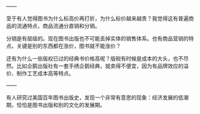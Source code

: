 ——

至于有人觉得图书为什么标高价再打折，为什么标价越来越贵？我觉得这有普遍商品的流通特点，商品流通分直销和分销。

分销是有层级的。现在图书出版也不可能丢掉实体的销售体系。也有商品营销的特点。关键是别的东西都在涨价，图书就不能涨价？

还有为什么一些版权已过的经典书价格高呢？版税有时候是成本的大头，也不尽然。比如企鹅出版社有一套手绣企鹅经典，就卖得不便宜，因为有品牌效应的溢价、制作工艺成本高等特点。

——

有人研究过美国百年图书出版史，发现一个非常有意思的现象：经济发展的低潮期，恰恰是图书出版和别的文化的发展期。